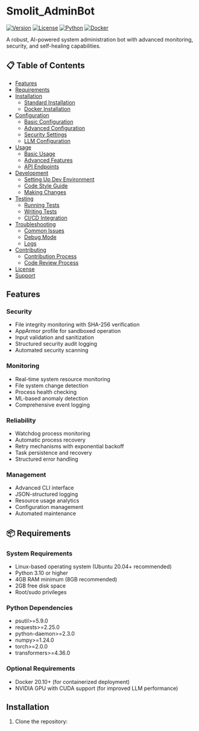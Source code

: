 # Smolit_AdminBot

[![Version](https://img.shields.io/badge/version-0.2.0-blue.svg)](https://github.com/EcoSphereNetwork/Smolit_AdminBot)
[![License](https://img.shields.io/badge/license-MIT-green.svg)](LICENSE)
[![Python](https://img.shields.io/badge/python-3.10+-yellow.svg)](https://www.python.org/)
[![Docker](https://img.shields.io/badge/docker-supported-blue.svg)](https://www.docker.com/)

A robust, AI-powered system administration bot with advanced monitoring, security, and self-healing capabilities.

## 📋 Table of Contents
- [Features](#-features)
- [Requirements](#-requirements)
- [Installation](#-installation)
  - [Standard Installation](#standard-installation)
  - [Docker Installation](#docker-installation)
- [Configuration](#-configuration)
  - [Basic Configuration](#basic-configuration)
  - [Advanced Configuration](#advanced-configuration)
  - [Security Settings](#security-settings)
  - [LLM Configuration](#llm-configuration)
- [Usage](#-usage)
  - [Basic Usage](#basic-usage)
  - [Advanced Features](#advanced-features)
  - [API Endpoints](#api-endpoints)
- [Development](#-development)
  - [Setting Up Dev Environment](#setting-up-dev-environment)
  - [Code Style Guide](#code-style-guide)
  - [Making Changes](#making-changes)
- [Testing](#-testing)
  - [Running Tests](#running-tests)
  - [Writing Tests](#writing-tests)
  - [CI/CD Integration](#cicd-integration)
- [Troubleshooting](#-troubleshooting)
  - [Common Issues](#common-issues)
  - [Debug Mode](#debug-mode)
  - [Logs](#logs)
- [Contributing](#-contributing)
  - [Contribution Process](#contribution-process)
  - [Code Review Process](#code-review-process)
- [License](#-license)
- [Support](#-support)

## Features

### Security
- File integrity monitoring with SHA-256 verification
- AppArmor profile for sandboxed operation
- Input validation and sanitization
- Structured security audit logging
- Automated security scanning

### Monitoring
- Real-time system resource monitoring
- File system change detection
- Process health checking
- ML-based anomaly detection
- Comprehensive event logging

### Reliability
- Watchdog process monitoring
- Automatic process recovery
- Retry mechanisms with exponential backoff
- Task persistence and recovery
- Structured error handling

### Management
- Advanced CLI interface
- JSON-structured logging
- Resource usage analytics
- Configuration management
- Automated maintenance

## 📦 Requirements

### System Requirements
- Linux-based operating system (Ubuntu 20.04+ recommended)
- Python 3.10 or higher
- 4GB RAM minimum (8GB recommended)
- 2GB free disk space
- Root/sudo privileges

### Python Dependencies
- psutil>=5.9.0
- requests>=2.25.0
- python-daemon>=2.3.0
- numpy>=1.24.0
- torch>=2.0.0
- transformers>=4.36.0

### Optional Requirements
- Docker 20.10+ (for containerized deployment)
- NVIDIA GPU with CUDA support (for improved LLM performance)

## Installation

1. Clone the repository:


